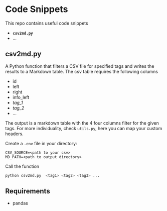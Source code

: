 # Code Snippets

This repo contains useful code snippets

- **`csv2md.py`**
- ...

## csv2md.py

A Python function that filters a CSV file for specified tags and writes the results to a Markdown table. 
The csv table requires the following columns
- id
- left
- right
- info_left
- *tag_1*
- *tag_2*
- ... 

The output is a markdown table with the 4 four columns filter for the given tags. For more individuality, check `utils.py`, here you can map your custom headers.

Create a `.env` file in your directory:
```
CSV_SOURCE=<path to your csv>
MD_PATH=<path to output directory>
```

Call the function
```bash
python csv2md.py  <tag1> <tag2> <tag3> ...
```

## Requirements
- pandas

